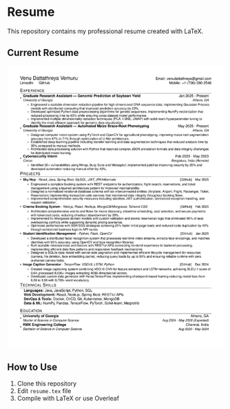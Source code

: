 # Resume
This repository contains my professional resume created with LaTeX.
## Current Resume
![Resume](resume.png)
## How to Use
1. Clone this repository
2. Edit `resume.tex` file
3. Compile with LaTeX or use Overleaf
